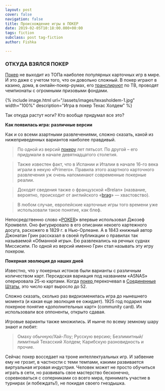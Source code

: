 ```yaml
---
layout: post
cover: false
navigation: false
title: Происхождение игры в ПОКЕР
date: 2019-02-05T10:18:00.000+00:00
tags: fiction
subclass: post tag-fiction
author: Fishka

---
```

### ОТКУДА ВЗЯЛСЯ ПОКЕР

[Покер](https://vcasino.club/game/th-vpd "Покер") не выходит из ТОПа наиболее популярных карточных игр в мире. И это даже с учетом того, что он довольно сложный. В покер играют в казино, дома, в онлайн-покер-румах, его [транслируют](https://www.youtube.com/channel/UCGWkDcYbDKP9r--ym28YwAQ "транслируют") по ТВ, проводят чемпионаты с огромными призовыми фондами.

{% include image.html url="/assets/images/texasholdem-1.jpg" width="100%" description="Игра в покер Техас Холдем" %}

Так откуда растут ноги? Кто вообще придумал все это?

**Как появилась игра: различные версии**

Как и со всеми азартными развлечениями, сложно сказать, какой из нижеприведенных вариантов наиболее правдивый.

> По одной из версий [покеру](https://ru.wikipedia.org/wiki/%D0%9F%D0%BE%D0%BA%D0%B5%D1%80 "покеру") лет пятьсот. По другой – его придумали в начале девятнадцатого столетия.

> Также известен факт, что в Испании и Италии в начале 16-го века играли в некую «Primero». Правила этого азартного карточного развлечения уж очень напоминают современные покерные реалии.

> Доходят сведения также о французской «Brelan» (название, вероятно, происходит от английского «[brag](https://translate.google.com/#view=home&op=translate&sl=en&tl=ru&text=brag "brag")» — хвастовство).

> В любом случае, европейские карточные игры того времени уже использовали такое понятие, как блеф.

Непосредственно слово «[POKER](https://vcasino.club/game/th-vpj "POKER")» впервые использовал Джозеф Кромвелл. Оно фигурировало в его описании некоего картежного досуга, расхожего в 1829 г. в Нью-Орлеане. А в 1843 книжный автор Джонатан Грин рассказал в своей публикации о правилах так называемой «Обманной игры». Ею развлекались на речных суднах Миссисипи. По одной из версий именно Грин стал называть эту игру покером.

**Покерная эволюция до наших дней**

Известно, что у покерных истоков были варианты с различным количеством карт. Персидская вариация под названием «ASNAS» оперировала 25-ю картами. Когда [покер ](https://vcasino.club/game/th-tcpst "покер")перекочевал в [Соединенные Штаты](https://www.bbc.com/news/world-us-canada-16761057 "Соединенные Штаты"), это число карт выросло до 52.

Сложно сказать, сколько раз видоизменилась игра до нынешнего момента (и какая еще эволюция ее ожидает). 1925 год подарил нам покерное понятие «дополнительных карт» (community card). Их использовали все оппоненты, открыто сдавая.

Игровые варианты также множились. И нынче по всему земному шару знают и любят:

> Омаху обычную/Хай-Лоу;
> Русскую версию;
> Безлимитный/лимитный Техасский Холдем;
> Карибскую разновидность и прочие.

Сейчас покер восседает на троне интеллектуальных игр. И забвение ему не грозит, в частности с теми темпами, какими развивается виртуальная игровая индустрия. Человек может не просто обучиться играть в сети, но развивать свое мастерство бесконечно, соревноваться с соперниками со всего мира, принимать участие в турнирах (и побеждать!), не покидая своего гнездышка.